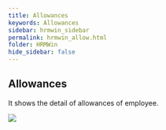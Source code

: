 ```yaml
---
title: Allowances
keywords: Allowances
sidebar: hrmwin_sidebar
permalink: hrmwin_allow.html
folder: HRMWin   
hide_sidebar: false
---
```


## Allowances

It shows the detail of allowances of employee.

![](http://docs.risersoft.com/hrmnirvana/ImagesExt/image8_181.jpg)
